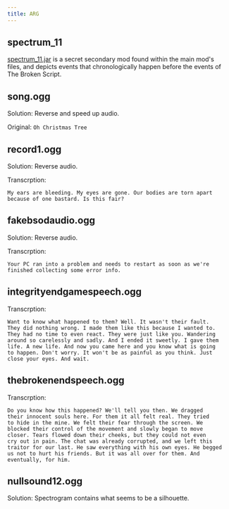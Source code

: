 ```yaml
---
title: ARG
---
```


## spectrum_11

[spectrum_11.jar](/wiki/spectrum-11) is a secret secondary mod found within the
main mod's files, and depicts events that chronologically happen before the
events of The Broken Script.

## song.ogg

Solution: Reverse and speed up audio.

Original: `Oh Christmas Tree`

## record1.ogg

Solution: Reverse audio.

Transcrption:

```
My ears are bleeding. My eyes are gone. Our bodies are torn apart
because of one bastard. Is this fair?
```

## fakebsodaudio.ogg

Solution: Reverse audio.

Transcrption:

```
Your PC ran into a problem and needs to restart as soon as we're
finished collecting some error info.
```

## integrityendgamespeech.ogg

Transcrption:

```
Want to know what happened to them? Well. It wasn't their fault.
They did nothing wrong. I made them like this because I wanted to.
They had no time to even react. They were just like you. Wandering
around so carelessly and sadly. And I ended it sweetly. I gave them
life. A new life. And now you came here and you know what is going
to happen. Don't worry. It won't be as painful as you think. Just
close your eyes. And wait.
```

## thebrokenendspeech.ogg

Transcrption:

```
Do you know how this happened? We'll tell you then. We dragged
their innocent souls here. For them it all felt real. They tried
to hide in the mine. We felt their fear through the screen. We
blocked their control of the movement and slowly began to move
closer. Tears flowed down their cheeks, but they could not even
cry out in pain. The chat was already corrupted, and we left this
traitor for our last. He saw everything with his own eyes. He begged
us not to hurt his friends. But it was all over for them. And
eventually, for him.
```

## nullsound12.ogg

Solution: Spectrogram contains what seems to be a silhouette.

